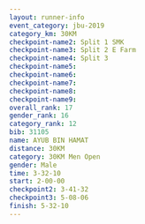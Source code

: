 ```yaml
---
layout: runner-info 
event_category: jbu-2019 
category_km: 30KM 
checkpoint-name2: Split 1 SMK 
checkpoint-name3: Split 2 E Farm 
checkpoint-name4: Split 3 
checkpoint-name5: 
checkpoint-name6: 
checkpoint-name7: 
checkpoint-name8: 
checkpoint-name9: 
overall_rank: 17
gender_rank: 16
category_rank: 12
bib: 31105
name: AYUB BIN HAMAT
distance: 30KM
category: 30KM Men Open
gender: Male
time: 3-32-10
start: 2-00-00
checkpoint2: 3-41-32
checkpoint3: 5-08-06
finish: 5-32-10
---
```

